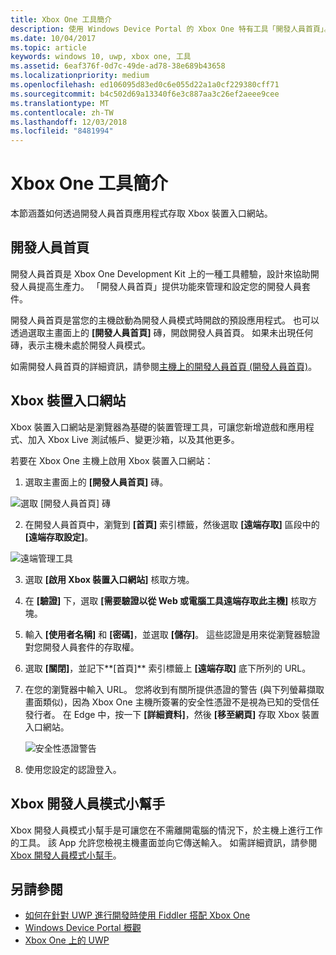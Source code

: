 ```yaml
---
title: Xbox One 工具簡介
description: 使用 Windows Device Portal 的 Xbox One 特有工具「開發人員首頁」。
ms.date: 10/04/2017
ms.topic: article
keywords: windows 10, uwp, xbox one, 工具
ms.assetid: 6eaf376f-0d7c-49de-ad78-38e689b43658
ms.localizationpriority: medium
ms.openlocfilehash: ed106095d83ed0c6e055d22a1a0cf229380cff71
ms.sourcegitcommit: b4c502d69a13340f6e3c887aa3c26ef2aeee9cee
ms.translationtype: MT
ms.contentlocale: zh-TW
ms.lasthandoff: 12/03/2018
ms.locfileid: "8481994"
---
```

# <a name="introduction-to-xbox-one-tools"></a>Xbox One 工具簡介

本節涵蓋如何透過開發人員首頁應用程式存取 Xbox 裝置入口網站。

## <a name="dev-home"></a>開發人員首頁

開發人員首頁是 Xbox One Development Kit 上的一種工具體驗，設計來協助開發人員提高生產力。 「開發人員首頁」提供功能來管理和設定您的開發人員套件。

開發人員首頁是當您的主機啟動為開發人員模式時開啟的預設應用程式。 也可以透過選取主畫面上的 **\[開發人員首頁\]** 磚，開啟開發人員首頁。 如果未出現任何磚，表示主機未處於開發人員模式。

如需開發人員首頁的詳細資訊，請參閱[主機上的開發人員首頁 (開發人員首頁)](dev-home.md)。

## <a name="xbox-device-portal"></a>Xbox 裝置入口網站
Xbox 裝置入口網站是瀏覽器為基礎的裝置管理工具，可讓您新增遊戲和應用程式、加入 Xbox Live 測試帳戶、變更沙箱，以及其他更多。

若要在 Xbox One 主機上啟用 Xbox 裝置入口網站：

1. 選取主畫面上的 **\[開發人員首頁\]** 磚。

  ![選取 [開發人員首頁] 磚](images/introduction-to-xbox-one-tools-1.png)

2. 在開發人員首頁中，瀏覽到 **\[首頁\]** 索引標籤，然後選取 **\[遠端存取\]** 區段中的 **\[遠端存取設定\]**。

  ![遠端管理工具](images/introduction-to-xbox-one-tools-2.png)

3. 選取 **\[啟用 Xbox 裝置入口網站\]** 核取方塊。

4. 在 **\[驗證\]** 下，選取 **\[需要驗證以從 Web 或電腦工具遠端存取此主機\]** 核取方塊。

5. 輸入 **\[使用者名稱\]** 和 __\[密碼\]__，並選取 **\[儲存\]**。 這些認證是用來從瀏覽器驗證對您開發人員套件的存取權。

6. 選取 **\[關閉\]**，並記下**\[首頁\]** 索引標籤上 **\[遠端存取\]** 底下所列的 URL。

7. 在您的瀏覽器中輸入 URL。 您將收到有關所提供憑證的警告 (與下列螢幕擷取畫面類似)，因為 Xbox One 主機所簽署的安全性憑證不是視為已知的受信任發行者。 在 Edge 中，按一下 **\[詳細資料\]**，然後 **\[移至網頁\]** 存取 Xbox 裝置入口網站。

    ![安全性憑證警告](images/introduction-to-xbox-one-tools-3.png)

8. 使用您設定的認證登入。

## <a name="xbox-dev-mode-companion"></a>Xbox 開發人員模式小幫手
Xbox 開發人員模式小幫手是可讓您在不需離開電腦的情況下，於主機上進行工作的工具。 該 App 允許您檢視主機畫面並向它傳送輸入。 如需詳細資訊，請參閱 [Xbox 開發人員模式小幫手](xbox-dev-mode-companion.md)。

## <a name="see-also"></a>另請參閱
- [如何在針對 UWP 進行開發時使用 Fiddler 搭配 Xbox One](uwp-fiddler.md)
- [Windows Device Portal 概觀](../debug-test-perf/device-portal.md)
- [Xbox One 上的 UWP](index.md)